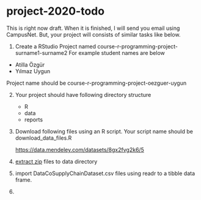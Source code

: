 # project-2020-todo

This is right now draft.
When it is finished, I will send you email using CampusNet.
But, your project will consists of similar tasks like below.



1. Create a RStudio Project named course-r-programming-project-surname1-surname2
For example student names are below
- Atilla Özgür
- Yılmaz Uygun

Project name should be course-r-programming-project-oezguer-uygun

2. Your project should have following directory structure

	- R
	- data
	- reports

3. Download following files using an R script. 
Your script name should be download_data_files.R

	https://data.mendeley.com/datasets/8gx2fvg2k6/5

4. [extract zip](https://www.rdocumentation.org/packages/utils/versions/3.6.2/topics/unzip) files to data directory

5. import DataCoSupplyChainDataset.csv files using readr to a tibble data frame.

6.






